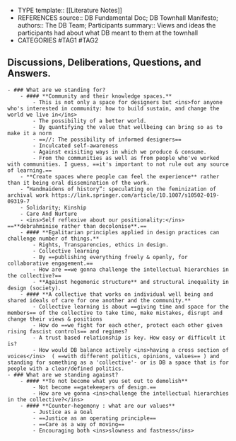 - TYPE
  template:: [[Literature Notes]]
- REFERENCES
  source:: DB Fundamental Doc; DB Townhall Manifesto;
  authors:: The DB Team; Participants
  summary:: Views and ideas the participants had about what DB meant to them at the townhall
- CATEGORIES
  #TAG1 #TAG2
## Discussions, Deliberations, Questions, and Answers.
	- ### What are we standing for?
		- #### **Community and their knowledge spaces.**
			- This is not only a space for designers but <ins>for anyone who's interested in community: how to build sustain, and change the world we live in</ins>
			- The possibility of a better world.
			- By quantifying the value that wellbeing can bring so as to make it a norm
			- ==//: The possibility of informed designers==
			- Inculcated self-awareness
			- Against exisiting ways in which we produce & consume.
			- From the communities as well as from people who've worked with communities. I guess, ==it's important to not rule out any source of learning.==
		- **Create spaces where people can feel the experience** rather than it being oral dissemination of the work.
		- “Handmaidens of history”: speculating on the feminization of archival work https://link.springer.com/article/10.1007/s10502-019-09319-7
		- Solidarity; Kinship
		- Care And Nurture
		- <ins>Self reflexive about our positionality:</ins> ==**debrahminise rather than decolonise**.==
		- #### **Egalitarian principles applied in design practices can challenge number of things.**
			- Rights, Transparencies, ethics in design.
			- Collective learning
			- By ==publishing everything freely & openly, for collaborative engagement.==
			- How are ==we gonna challenge the intellectual hierarchies in the collective?==
			- **Against hegemonic structure** and structural inequality in design (society).
		- #### **A collective that works on individual well being and shared ideals of care for one another and the community.**
			- Collective learning is about ==giving time and space for the members== of the collective to take time, make mistakes, disrupt and change their views & positions
			- How do ==we fight for each other, protect each other given rising fascist controls== and regimes?
			- A trust based relationship is key. How easy or difficult it is?
			- How would DB balance actively <ins>having a cross section of voices</ins>  ( ==with different politics, opinions, values== ) and standing for something as a 'collective'- or is DB a space that is for people with a clear/defined politics.
	- ### What are we standing against?
		- #### **To not become what you set out to demolish**
			- Not become ==gatekeepers of design.==
			- How are we gonna <ins>challenge the intellectual hierarchies in the collective?</ins>
		- #### **Counter-hegemony : what are our values**
			- Justice as a Goal
			- ==Justice as an operating principle==
			- ==Care as a way of moving==
			- Encouraging both <ins>slowness and fastness</ins>